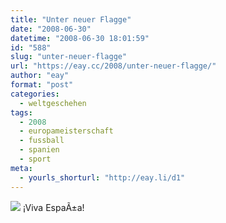 ```yaml
---
title: "Unter neuer Flagge"
date: "2008-06-30"
datetime: "2008-06-30 18:01:59"
id: "588"
slug: "unter-neuer-flagge"
url: "https://eay.cc/2008/unter-neuer-flagge/"
author: "eay"
format: "post"
categories:
  - weltgeschehen
tags:
  - 2008
  - europameisterschaft
  - fussball
  - spanien
  - sport
meta:
  - yourls_shorturl: "http://eay.li/d1"
---
```


![](/uploads/2008/spanien.gif) ¡Viva EspaÃ±a!
